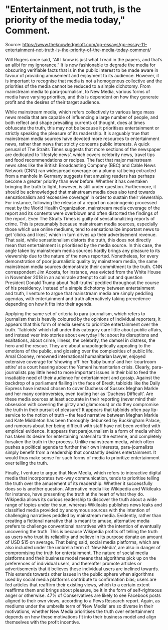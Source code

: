 # "Entertainment, not truth, is the priority of the media today," Comment.

Source: https://www.theknowledgeloft.com/gp-essays/gp-essay-11-entertainment-not-truth-is-the-priority-of-the-media-today-comment/

Will Rogers once said, “All I know is just what I read in the papers, and that’s an alibi for my ignorance.” It is now fashionable to degrade the media for obscuring verifiable facts that is in the public interest to be made aware in favour of providing amusement and enjoyment to its audience. However, it is important to recognise that media is not a homogenous collective and the priorities of the media cannot be reduced to a simple dichotomy. From mainstream media to para-journalism, to New Media, various forms of media have varying priorities, and this is dependent on how they generate profit and the desires of their target audience.

While mainstream media, which refers collectively to various large mass news media that are capable of influencing a large number of people, and both reflect and shape prevailing currents of thought, does at times obfuscate the truth, this may not be because it prioritises entertainment or strictly speaking the pleasure of its readership. It is arguably true that mainstream media sources have devoted more resources to entertainment news, rather than news that strictly concerns public interests. A quick perusal of The Straits Times suggests that more sections of the newspaper are dedicated to ‘lifestyle news’, which covers celebrity news, travel tips and food recommendations or recipes. The fact that major mainstream news sites like the British Broadcasting Company (BBC) and Cable News Network (CNN) ran widespread coverage on a plump rat being extracted from a manhole in Germany suggests that amusing readers has perhaps become a greater priority than ever before. Whether it has overtaken bringing the truth to light, however, is still under question. Furthermore, it should be acknowledged that mainstream media does also tend towards sensationalism and ‘excessive coverage’ in order to sustain their viewership. For instance, following the release of a report on carcinogenic processed meat by the World Health Organization, mainstream media coverage of the report and its contents were overblown and often distorted the findings of the report. Even The Straits Times is guilty of sensationalizing reports of crime. This is presumably because mainstream media sources, especially those which use online mediums, tend to sensationalize important news to get ‘clicks and likes’, which in turn drives up their advertisement revenue. That said, while sensationalism distorts the truth, this does not directly mean that entertainment is prioritised by the media source. In this case, the angle taken by mainstream media sources hardly brings any pleasure to its viewership due to the nature of the news reported. Nonetheless, for every demonstration of poor journalistic quality by mainstream media, the same mainstream media sources demonstrate their commitment to the truth. CNN correspondent Jim Acosta, for instance, was evicted from the White House in November 2018 in an admirable attempt to call out and question President Donald Trump about ‘half-truths’ peddled throughout the course of his presidency. Instead of a simple dichotomy between entertainment and truth, I venture to argue that mainstream media are simply peddling agendas, with entertainment and truth alternatively taking precedence depending on how it fits into their agenda.

Applying the same set of criteria to para-journalism, which refers to journalism that is heavily coloured by the opinions of individual reporters, it appears that this form of media seems to prioritize entertainment over the truth. ‘Tabloids’ which fall under this category care little about public affairs, and instead veer into stories about everyday life: about its disruptions and exaltations, about crime, illness, the celebrity, the damsel in distress, the hero and the rescue. They are about unapologetically appealing to the emotions of the public, and glossing over the complexities of public life. Amal Clooney, renowned international humanitarian lawyer, enjoyed extensive coverage for ‘showing off’ her ‘baby bump’ and her ‘courtroom attire’ at a court hearing about the Yemeni humanitarian crisis. Clearly, para-journalists pay little heed to more important issues in their bid to feed the insatiable need of their audience for entertainment and gossip. Against the backdrop of a parliament flailing in the face of Brexit, tabloids like the Daily Express have instead chosen to cover Duchess of Sussex Meghan Markle and her many controversies, even touting her as ‘Duchess Difficult’. Are these media sources at least accurate in their reporting (never mind their obsession with covering the glitzy and glamorous) or do they compromise the truth in their pursuit of pleasure? It appears that tabloids often pay lip-service to the notion of truth – the feud narrative between Meghan Markle and Kate Middleton has been thoroughly debunked by Buckingham Palace, and rumours about her being difficult with staff have not been verified with empirical evidence. It appears that parajournalism is a form of media which has taken its desire for entertaining material to the extreme, and completely forsaken the truth in the process. Unlike mainstream media, which often pushes a political agenda to further their own interests, para-journalists simply benefit from a readership that constantly desires entertainment. It would thus make sense for such forms of media to prioritize entertainment over telling the truth.

Finally, I venture to argue that New Media, which refers to interactive digital media that incorporates two-way communication, tends to prioritise telling the truth over the amusement of its readership. Whether it successfully does so is another question. Alternative media like Wikipedia and Wikileaks for instance, have presenting the truth at the heart of what they do. Wikipedia allows its curious readership to discover the truth about a wide range of topics under the sun, whereas Wikileaks publishes news leaks and classified media provided by anonymous sources with the intention of challenging narratives peddled by mainstream media. Evidently, rather than creating a fictional narrative that is meant to amuse, alternative media prefers to challenge conventional narratives with the intention of eventually uncovering the truth. This is because Wikipedia profits off telling the truth as users who trust its reliability and believe in its purpose donate an amount of USD $15 on average. That being said, social media platforms, which are also included under the umbrella term of ‘New Media’, are also in danger of compromising the truth for entertainment. The nature of social media platforms and their business model means that algorithms pick up on the preferences of individual users, and thereafter promote articles or advertisements that it believes these individual users are inclined towards. This extends towards other issues in the public sphere when algorithms used by social media platforms contribute to confirmation bias; users are fed articles that reaffirm their existing views, which to a certain extent reaffirms them and brings about pleasure, be it in the form of self-righteous anger or otherwise. 47% of Conservatives are likely to see Facebook posts aligned to their own views, according to a Pews Research report. Again, as mediums under the umbrella term of ‘New Media’ are so diverse in their motivations, whether New Media prioritises the truth over entertainment depends on how these motivations fit into their business model and align themselves with the profit incentive. 